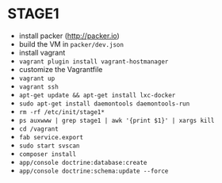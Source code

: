 STAGE1
======

* install packer (http://packer.io)
* build the VM in `packer/dev.json`
* install vagrant
* `vagrant plugin install vagrant-hostmanager`
* customize the Vagrantfile
* `vagrant up`
* `vagrant ssh`
* `apt-get update && apt-get install lxc-docker`
* `sudo apt-get install daemontools daemontools-run`
* `rm -rf /etc/init/stage1*`
* `ps auxwww | grep stage1 | awk '{print $1}' | xargs kill`
* `cd /vagrant`
* `fab service.export`
* `sudo start svscan`
* `composer install`
* `app/console doctrine:database:create`
* `app/console doctrine:schema:update --force`